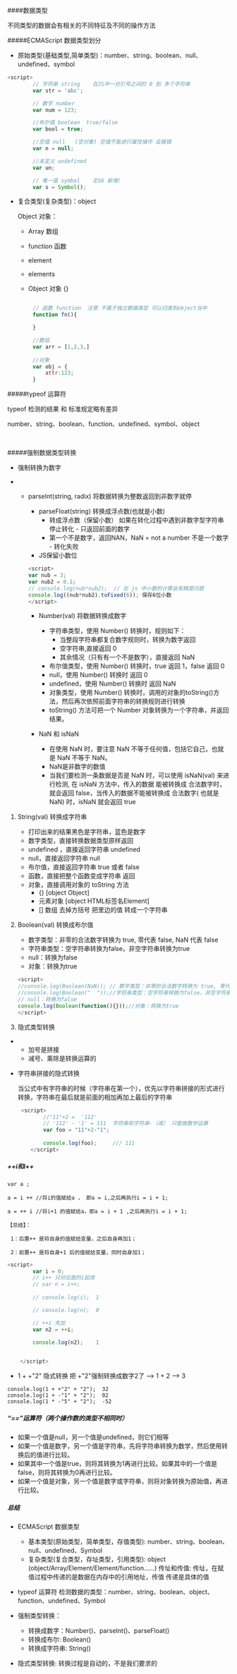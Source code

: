 ####数据类型

不同类型的数据会有相关的不同特征及不同的操作方法

#####ECMAScript 数据类型划分

- 原始类型(基础类型,简单类型)：number、string、boolean、null、undefined、symbol

```js
<script>
        // 字符串 string	 在JS中一对引号之间的 0 到 多个字符串
        var str = 'abc';

        // 数字 number
        var num = 123;

        //布尔值 boolean  true/false
        var bool = true;

        //空值 null	(空对象) 空值不能进行属性操作 会报错
        var n = null;

        //未定义 undefined 
        var un;

        // 唯一值 symbol	（ES6 新增）
        var s = Symbol();
```



- 复合类型(复杂类型)：object

  Object 对象：

  - Array 数组

  - function 函数

  - element

  - elements 

  - Object 对象 {}

```js

        // 函数 function  注意 不属于独立数据类型 可以归类到object当中
        function fn(){

        }

		//数组	
		var arr = [1,2,3,]
        
        //对象
		var obj = {
            attr:123;
        }
```



#####typeof 运算符

typeof 检测的结果 和 标准规定略有差异

 number、string、boolean、function、undefined、symbol、object

​	

#####强制数据类型转换

- 强制转换为数字

- - parseInt(string, radix) 将数据转换为整数返回到非数字就停
    
    - parseFloat(string) 转换成浮点数(也就是小数)
        -  转成浮点数（保留小数） 如果在转化过程中遇到非数字型字符串 停止转化 - 只返回前面的数字
        - 第一个不是数字，返回NAN，NaN = not a number 不是一个数字 - 转化失败
    - JS保留小数位
    
    ```js
    <script>
    var nub = 3;
    var nub2 = 0.1;    
    // console.log(nub*nub2);  // 在 js 中小数的计算会有精度问题  
    console.log((nub*nub2).toFixed(6));	保存6位小数
    </script>
    ```
    
    
    
    - Number(val) 将数据转换成数字
        - 字符串类型，使用 Number() 转换时，规则如下：
            - 当整段字符串都复合数字规则时，转换为数字返回
            - 空字符串,直接返回 0
            - 其余情况（只有有一个不是数字），直接返回 NaN
        - 布尔值类型，使用 Number() 转换时，true 返回 1，false 返回 0
        - null，使用 Number() 转换时 返回 0
        - undefined，使用 Number() 转换时 返回 NaN
        - 对象类型，使用 Number() 转换时，调用的对象的toString()方法，然后再次依照前面字符串的转换规则进行转换
        - toString() 方法可把一个 Number 对象转换为一个字符串，并返回结果。
    
    
    
    - NaN 和 isNaN
        - 在使用 NaN 时，要注意 NaN 不等于任何值，包括它自己，也就是 NaN 不等于 NaN。
        - NaN是非数字的数值
        - 当我们要检测一条数据是否是 NaN 时，可以使用 isNaN(val) 来进行检测, 在 isNaN 方法中，传入的数据 能被转换成 合法数字时，就会返回 false，当传入的数据不能被转换成 合法数字( 也就是NaN) 时，isNaN 就会返回 true

1. String(val) 转换成字符串

    - 打印出来的结果黑色是字符串，蓝色是数字
    - 数字类型，直接转换数据类型原样返回
    - undefined ，直接返回字符串 undefined
    - null，直接返回字符串 null
    - 布尔值，直接返回字符串 true 或者 false
    - 函数，直接把整个函数变成字符串 返回
    - 对象，直接调用对象的 toString 方法
      - {} [object Object]
      - 元素对象 [object HTML标签名Element]
      -  [] 数组 去掉方括号 把里边的值 转成一个字符串

2. Boolean(val) 转换成布尔值
    - 数字类型：非零的合法数字转换为 true, 零代表 false, NaN 代表 false
    - 字符串类型：空字符串转换为false，非空字符串转换为true
    - null：转换为false
    - 对象：转换为true

    ```js
    <script>
    //console.log(Boolean(NaN)); // 数字类型：非零的合法数字转换为 true, 零代表 false, NaN 代表 false
    //console.log(Boolean("  "));//字符串类型：空字符串转换为false，非空字符串转换为true包括空格
    // null：转换为false
    console.log(Boolean(function(){}));//对象：转换为true
    </script>    
    ```

    

3. 隐式类型转换

- + 加号是拼接
  + 减号、乘除是转换运算的

- 字符串拼接的隐式转换

    当公式中有字符串的时候（字符串在第一个），优先以字符串拼接的形式进行转换，字符串在最后就是前面的相加再加上最后的字符串

    ```js
     <script>
            //"11"+2 =  '112'
            // '112' - '1' = 111  字符串和字符串-（减） 只能做数学运算 
            var foo = "11"+2-"1";
            
            console.log(foo);     /// 111
        </script>
    ```

    

##### ++i和i++

```JS
var a ;

a = i ++ //将i的值赋给a ， 即a = i,之后再执行i = i + 1;

a = ++ i //将i+1 的值赋给a，即a = i + 1 ,之后再执行i = i + 1;

【总结】：

 1：后置++ 是将自身的值赋给变量，之后自身再加1；

 2：前置++ 是将自身+1 后的值赋给变量，同时自身加1；
```



```js
<script>
        var i = 0;
        // i++ 只对后面的i起效 
        // var n = i++; 
        
        // console.log(i);	1

        // console.log(n);	0

        // ++i 先加
        var n2 = ++i;

        console.log(n2);	1

        
    </script>
```

- 1 + +"2"  隐式转换 把 +"2"强制转换成数字2了 --> 1 + 2 --> 3

```JS
console.log(1 + +"2" + "2");  32
console.log(1 + -"1" + "2");  02
console.log(1 * -"5" + "2");  -52
```

##### “==”运算符（两个操作数的类型不相同时）

- 如果一个值是null，另一个值是undefined，则它们相等
- 如果一个值是数字，另一个值是字符串，先将字符串转换为数学，然后使用转换后的值进行比较。
- 如果其中一个值是true，则将其转换为1再进行比较。如果其中的一个值是false，则将其转换为0再进行比较。
- 如果一个值是对象，另一个值是数字或字符串，则将对象转换为原始值，再进行比较。

##### 总结

- ECMAScript 数据类型
  - 基本类型(原始类型，简单类型，存值类型): number、string、boolean、null、undefined、Symbol
  - 复杂类型(复合类型，存址类型，引用类型): object (object/Array/Element/Element/function……)
    传址和传值: 传址，在赋值过程中传递的是数据在内存中的引用地址，传值 传递是具体的值
- typeof 运算符 检测数据的类型：number、string、boolean、object、function、undefined、Symbol

- 强制类型转换：
  - 转换成数字：Number()、parseInt()、parseFloat()
  - 转换成布尔: Boolean()
  - 转换成字符串: String() 
- 隐式类型转换: 转换过程是自动的，不是我们要求的